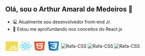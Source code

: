 ## Olá, sou o Arthur Amaral de Medeiros 👋

- 💻 Atualmente sou desenvolvedor front-end Jr.
- 📘 Estou me aprofundando nos conceitos do React.js 

<div style="display: inline_block"><br>
  <img align="center" alt="Rafa-Js" height="30" width="40" src="https://raw.githubusercontent.com/devicons/devicon/master/icons/javascript/javascript-plain.svg">
  <img align="center" alt="Rafa-React" height="30" width="40" src="https://raw.githubusercontent.com/devicons/devicon/master/icons/react/react-original.svg">
  <img align="center" alt="Rafa-HTML" height="30" width="40" src="https://raw.githubusercontent.com/devicons/devicon/master/icons/html5/html5-original.svg">
  <img align="center" alt="Rafa-CSS" height="30" width="40" src="https://raw.githubusercontent.com/devicons/devicon/master/icons/css3/css3-original.svg">
  <img align="center" alt="Rafa-CSS" height="40" width="40" src="https://camo.githubusercontent.com/ec0df23e08d1bdf9db0eb9cf2003481447be65de26913076022b96027eff50ed/68747470733a2f2f696d672e69636f6e73382e636f6d2f3f73697a653d3130302669643d4349415a7a32435963364b6326666f726d61743d706e6726636f6c6f723d303030303030">
  <img align="center" alt="Rafa-CSS" height="40" width="40" src="https://camo.githubusercontent.com/ca594ae3889fc0ef6fc568432b5cf2844bfdbe196c01b6adc619fa7a14e95485/68747470733a2f2f696d672e69636f6e73382e636f6d2f3f73697a653d3130302669643d457a5043695155715757456126666f726d61743d706e6726636f6c6f723d303030303030">
  <img align="center" alt="Rafa-CSS" height="40" width="40" src="https://camo.githubusercontent.com/63611e6b7e574d3125358b44c0dcd71f4381d55d8605a15a3e321d3cb9191967/68747470733a2f2f696d672e69636f6e73382e636f6d2f3f73697a653d3130302669643d7a6648525a3669315767305526666f726d61743d706e6726636f6c6f723d303030303030">
  
</div>

